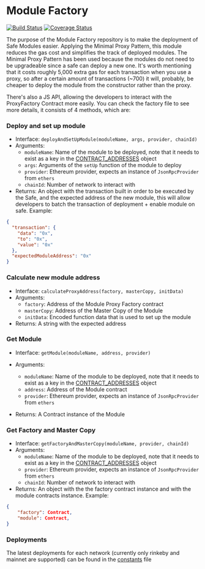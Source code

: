 # Module Factory

[![Build Status](https://github.com/gnosis/module-factory/actions/workflows/ci.yml/badge.svg)](https://github.com/gnosis/module-factory/actions)
[![Coverage Status](https://coveralls.io/repos/github/gnosis/module-factory/badge.svg?branch=master)](https://coveralls.io/github/gnosis/module-factory?branch=master)

The purpose of the Module Factory repository is to make the deployment of Safe Modules easier. Applying the Minimal Proxy Pattern, this module reduces the gas cost and simplifies the track of deployed modules. The Minimal Proxy Pattern has been used because the modules do not need to be upgradeable since a safe can deploy a new one. It's worth mentioning that it costs roughly 5,000 extra gas for each transaction when you use a proxy, so after a certain amount of transactions (~700) it will, probably, be cheaper to deploy the module from the constructor rather than the proxy.

There's also a JS API, allowing the developers to interact with the ProxyFactory Contract more easily. You can check the factory file to see more details, it consists of 4 methods, which are:

### Deploy and set up module

- Interface: `deployAndSetUpModule(moduleName, args, provider, chainId)`
- Arguments:
  - `moduleName`: Name of the module to be deployed, note that it needs to exist as a key in the [CONTRACT_ADDRESSES](./src/constants.ts) object
  - `args`: Arguments of the `setUp` function of the module to deploy
  - `provider`: Ethereum provider, expects an instance of `JsonRpcProvider` from `ethers`
  - `chainId`: Number of network to interact with
- Returns: An object with the transaction built in order to be executed by the Safe, and the expected address of the new module, this will allow developers to batch the transaction of deployment + enable module on safe. Example:

```json
{
  "transaction": {
    "data": "0x",
    "to": "0x",
    "value": "0x"
  },
  "expectedModuleAddress": "0x"
}
```

### Calculate new module address

- Interface: `calculateProxyAddress(factory, masterCopy, initData)`
- Arguments:
  - `factory`: Address of the Module Proxy Factory contract
  - `masterCopy`: Address of the Master Copy of the Module
  - `initData`: Encoded function data that is used to set up the module
- Returns: A string with the expected address

### Get Module

- Interface: `getModule(moduleName, address, provider)`
- Arguments:

  - `moduleName`: Name of the module to be deployed, note that it needs to exist as a key in the [CONTRACT_ADDRESSES](./src/constants.ts) object
  - `address`: Address of the Module contract
  - `provider`: Ethereum provider, expects an instance of `JsonRpcProvider` from `ethers`

- Returns: A Contract instance of the Module

### Get Factory and Master Copy

- Interface: `getFactoryAndMasterCopy(moduleName, provider, chainId)`
- Arguments:
  - `moduleName`: Name of the module to be deployed, note that it needs to exist as a key in the [CONTRACT_ADDRESSES](./src/constants.ts) object
  - `provider`: Ethereum provider, expects an instance of `JsonRpcProvider` from `ethers`
  - `chainId`: Number of network to interact with
- Returns: An object with the the factory contract instance and with the module contracts instance. Example:

```json
{
    "factory": Contract,
    "module": Contract,
}
```

### Deployments

The latest deployments for each network (currently only rinkeby and mainnet are supported) can be found in the [constants](./src/constants.ts) file